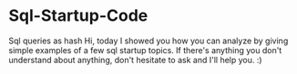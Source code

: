 # Sql-Startup-Code
Sql queries as hash
Hi, today I showed you how you can analyze by giving simple examples of a few sql startup topics.
If there's anything you don't understand about anything, don't hesitate to ask and I'll help you.
:)
